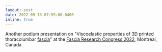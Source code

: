 ```yaml
---
layout: post
date: 2022-09-13 07:59:00-0400
inline: true
---
```



Another podium presentation on "Viscoelastic properties of 3D printed thoracolumbar [fascia](https://www.researchgate.net/publication/363581651_Viscoelastic_Properties_of_a_3D_Printed_Analogue_of_Thoracolumbar_Fascia)" at the [Fascia Research Congress 2022](https://fasciaresearchsociety.org/), Montreal, Canada

<!-- <br>
<img src="assets/img/frc_presentation.jpeg" 
     alt="FRC Presentation"
	width="350" /> -->
